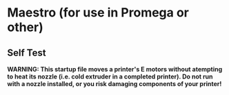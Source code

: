 # Maestro (for use in Promega or other)

## Self Test

**WARNING: This startup file moves a printer's E motors without atempting to heat its nozzle (i.e. cold extruder in a completed printer).  Do not run with a nozzle installed, or you risk damaging components of your printer!**

